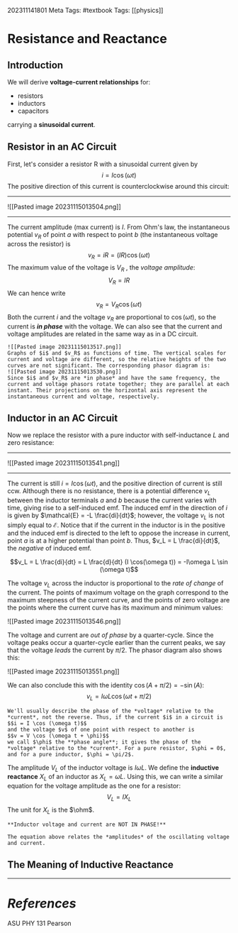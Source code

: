 202311141801
Meta Tags: #textbook
Tags: [[physics]]

# Resistance and Reactance

## Introduction

We will derive **voltage-current relationships** for:

- resistors
- inductors
- capacitors

carrying a **sinusoidal current**.

## Resistor in an AC Circuit

First, let's consider a resistor R with a sinusoidal current given by
$$i = I\cos(\omega t)$$
The positive direction of this current is counterclockwise around this circuit:

---

![[Pasted image 20231115013504.png]]

---

The current amplitude (max current) is $I$. From Ohm's law, the instantaneous potential $v_R$ of point $a$ with respect to point $b$ (the instantaneous voltage across the resistor) is
$$v_R = iR = (IR) \cos(\omega t)$$
The maximum value of the voltage is $V_R$ , the *voltage amplitude*:
$$V_R = IR$$
We can hence write
$$v_R = V_R \cos (\omega t)$$
Both the current $i$ and the voltage $v_R$ are proportional to $\cos (\omega t)$, so the current is ***in phase*** with the voltage. We can also see that the current and voltage amplitudes are related in the same way as in a DC circuit.

```ad-seealso
![[Pasted image 20231115013517.png]]
Graphs of $i$ and $v_R$ as functions of time. The vertical scales for current and voltage are different, so the relative heights of the two curves are not significant. The corresponding phasor diagram is:
![[Pasted image 20231115013530.png]]
Since $i$ and $v_R$ are *in phase* and have the same frequency, the current and voltage phasors rotate together; they are parallel at each instant. Their projections on the horizontal axis represent the instantaneous current and voltage, respectively.
```

## Inductor in an AC Circuit

Now we replace the resistor with a pure inductor with self-inductance $L$ and zero resistance:

---

![[Pasted image 20231115013541.png]]

---

The current is still $i = I \cos (\omega t)$, and the positive direction of current is still ccw. Although there is no resistance, there is a potential difference $v_L$ between the inductor terminals $a$ and $b$ because the current varies with time, giving rise to a self-induced emf. The induced emf in the direction of $i$ is given by $\mathcal{E} = -L \frac{di}{dt}$; however, the voltage $v_L$ is not simply equal to $\mathcal{E}$. Notice that if the current in the inductor is in the positive and the induced emf is directed to the left to oppose the increase in current, point $a$ is at a higher potential than point $b$. Thus, $v_L = L \frac{di}{dt}$, the *negative* of induced emf.

$$v_L = L \frac{di}{dt} = L \frac{d}{dt} (I \cos(\omega t)) = -I\omega L \sin (\omega t)$$

The voltage $v_L$ across the inductor is proportional to the *rate of change* of the current. The points of maximum voltage on the graph correspond to the maximum steepness of the current curve, and the points of zero voltage are the points where the current curve has its maximum and minimum values:

![[Pasted image 20231115013546.png]]

The voltage and current are *out of phase* by a quarter-cycle. Since the voltage peaks occur a quarter-cycle earlier than the current peaks, we say that the voltage *leads* the current by $\pi/2$. The phasor diagram also shows this:

![[Pasted image 20231115013551.png]]

We can also conclude this with the identity $\cos (A + \pi/2) = -\sin (A)$:
$$v_L = I \omega L \cos (\omega t + \pi/2)$$
```ad-important
We'll usually describe the phase of the *voltage* relative to the *current*, not the reverse. Thus, if the current $i$ in a circuit is
$$i = I \cos (\omega t)$$
and the voltage $v$ of one point with respect to another is
$$v = V \cos (\omega t + \phi)$$
we call $\phi$ the **phase angle**; it gives the phase of the *voltage* relative to the *current*. For a pure resistor, $\phi = 0$, and for a pure inductor, $\phi = \pi/2$. 
```

The amplitude $V_L$ of the inductor voltage is $I \omega L$. We define the **inductive reactance** $X_L$ of an inductor as $X_L = \omega L$. Using this, we can write a similar equation for the voltage amplitude as the one for a resistor:
$$ V_L = I X_L$$
The unit for $X_L$ is the $\ohm$.

```ad-warning
**Inductor voltage and current are NOT IN PHASE!**

The equation above relates the *amplitudes* of the oscillating voltage and current.
```

## The Meaning of Inductive Reactance


---
# *References*

ASU PHY 131 Pearson